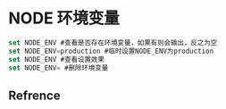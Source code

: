 # NODE 环境变量

```js
set NODE_ENV #查看是否存在环境变量，如果有则会输出，反之为空
set NODE_ENV=production #临时设置NODE_ENV为production
set NODE_ENV #查看设置效果
set NODE_ENV= #删除环境变量
```



## Refrence

[1]: https://blog.csdn.net/weixin_46560512/article/details/123587249 "简单说说NODE_ENV"

